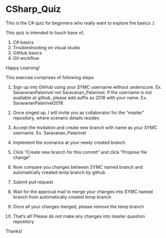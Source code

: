 # CSharp_Quiz

This is the C# quiz for beginners who really want to explore the basics :)

This quiz is intended to touch base of, 
  1. C# basics
  2. Troubleshooting on visual studio
  3. GitHub basics
  4. Git workflow

Happy Learning!

This exercise comprises of following steps. 

  1.	Sign up into GitHub using your SYMC username without underscore. Ex. SaravananPalanivel not Saravanan_Palanivel. If the username is not available at github, please add suffix as 2018 with your name. Ex. SaravananPalanivel2018

  2.	Once singed up, I will invite you as collaborator for the “master” repository, where scenario details resides 

  3.	Accept the invitation and create new branch with name as your SYMC username. Ex. Saravanan_Palanivel

  4.	Implement the scenarios at your newly created branch

  5.	Click “Create new branch for this commit” and click “Propose file change”

  6.	Now compare you changes between SYMC named branch and automatically created temp branch by github 

  7.	Submit pull request

  8.	Wait for the approval mail to merge your changes into SYMC named branch from automatically created temp branch

  9.	Once all your changes merged, please remove the temp branch

  10.	That’s all! Please do not make any changes into master question repository 


Thanks! 
